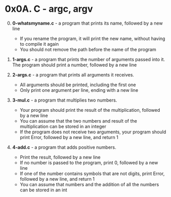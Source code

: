 # 0x0A. C - argc, argv

0. **0-whatsmyname.c** -  a program that prints its name, followed by a new line
	* If you rename the program, it will print the new name, without having to compile it again
	* You should not remove the path before the name of the program
1. **1-args.c** -  a program that prints the number of arguments passed into it. The program should print a number, followed by a new line
2. **2-args.c** - a program that prints all arguments it receives.
	* All arguments should be printed, including the first one
	* Only print one argument per line, ending with a new line

3. **3-mul.c** - a program that multiplies two numbers.
	* Your program should print the result of the multiplication, followed by a new line
	* You can assume that the two numbers and result of the multiplication can be stored in an integer
	* If the program does not receive two arguments, your program should print Error, followed by a new line, and return 1
4. **4-add.c** - a program that adds positive numbers.
	* Print the result, followed by a new line
	* If no number is passed to the program, print 0, followed by a new line
	* If one of the number contains symbols that are not digits, print Error, followed by a new line, and return 1
	* You can assume that numbers and the addition of all the numbers can be stored in an int

